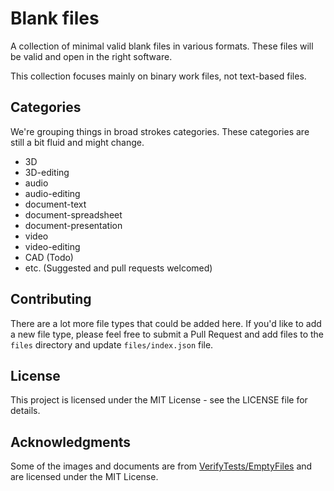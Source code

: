 # Blank files

A collection of minimal valid blank files in various formats. These files will be valid and open in the right software.

This collection focuses mainly on binary work files, not text-based files.

## Categories

We're grouping things in broad strokes categories. These categories are still a bit fluid and might change.

- 3D
- 3D-editing
- audio
- audio-editing
- document-text
- document-spreadsheet
- document-presentation
- video
- video-editing
- CAD (Todo)
- etc. (Suggested and pull requests welcomed)

## Contributing

There are a lot more file types that could be added here. If you'd like to add a new file type, please feel free to submit a Pull Request and add files to the `files` directory and update `files/index.json` file.

## License

This project is licensed under the MIT License - see the LICENSE file for details.

## Acknowledgments

Some of the images and documents are from [VerifyTests/EmptyFiles](https://github.com/VerifyTests/EmptyFiles) and are licensed under the MIT License.

